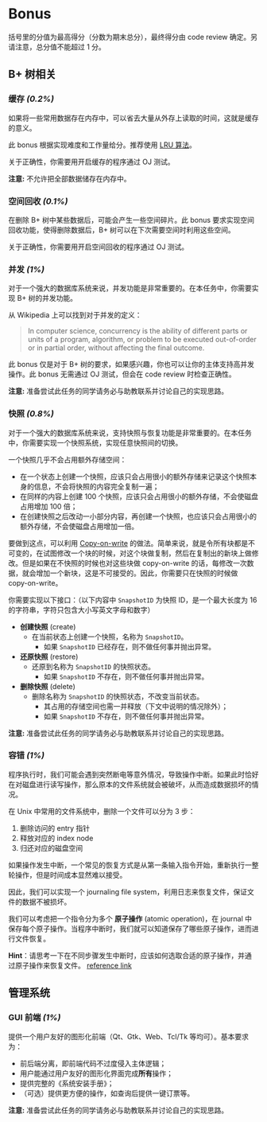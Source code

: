 # Bonus

括号里的分值为最高得分（分数为期末总分），最终得分由 code review 确定。另请注意，总分值不能超过 1 分。

## B+ 树相关

### 缓存 *(0.2%)*

如果将一些常用数据存在内存中，可以省去大量从外存上读取的时间，这就是缓存的意义。

此 bonus 根据实现难度和工作量给分。推荐使用 [LRU 算法](https://en.wikipedia.org/wiki/Cache_replacement_policies#Least_recently_used_(LRU))。

关于正确性，你需要用开启缓存的程序通过 OJ 测试。

**注意:** 不允许把全部数据储存在内存中。

### 空间回收 *(0.1%)*

在删除 B+ 树中某些数据后，可能会产生一些空间碎片。此 bonus 要求实现空间回收功能，使得删除数据后，B+ 树可以在下次需要空间时利用这些空间。

关于正确性，你需要用开启空间回收的程序通过 OJ 测试。

### 并发 *(1%)*

对于一个强大的数据库系统来说，并发功能是非常重要的。在本任务中，你需要实现 B+ 树的并发功能。

从 Wikipedia 上可以找到对于并发的定义：

> In computer science, concurrency is the ability of different parts or units of a program, algorithm, or problem to be executed out-of-order or in partial order, without affecting the final outcome.

此 bonus 仅是对于 B+ 树的要求，如果感兴趣，你也可以让你的主体支持高并发操作。此 bonus 无需通过 OJ 测试，但会在 code review 时检查正确性。

**注意:** 准备尝试此任务的同学请务必与助教联系并讨论自己的实现思路。

### 快照 *(0.8%)*

对于一个强大的数据库系统来说，支持快照与恢复功能是非常重要的。在本任务中，你需要实现一个快照系统，实现任意快照间的切换。

一个快照几乎不会占用额外存储空间：

- 在一个状态上创建一个快照，应该只会占用很小的额外存储来记录这个快照本身的信息，不会将快照的内容完全复制一遍；
- 在同样的内容上创建 100 个快照，应该只会占用很小的额外存储，不会使磁盘占用增加 100 倍；
- 在创建快照之后改动一小部分内容，再创建一个快照，也应该只会占用很小的额外存储，不会使磁盘占用增加一倍。

要做到这点，可以利用 [Copy-on-write](https://en.wikipedia.org/wiki/Copy-on-write) 的做法。简单来说，就是令所有块都是不可变的，在试图修改一个块的时候，对这个块做复制，然后在复制出的新块上做修改。但是如果在不快照的时候也对这些块做 copy-on-write 的话，每修改一次数据，就会增加一个新块，这是不可接受的。因此，你需要只在快照的时候做 copy-on-write。

你需要实现以下接口：（以下内容中 `SnapshotID` 为快照 ID，是一个最大长度为 16 的字符串，字符只包含大小写英文字母和数字）
- **创建快照** (create)
  - 在当前状态上创建一个快照，名称为 `SnapshotID`。
    - 如果 `SnapshotID` 已经存在，则不做任何事并抛出异常。
- **还原快照** (restore)
  - 还原到名称为 `SnapshotID` 的快照状态。
    - 如果 `SnapshotID` 不存在，则不做任何事并抛出异常。
- **删除快照** (delete)
  - 删除名称为 `SnapshotID` 的快照状态，不改变当前状态。
    - 其占用的存储空间也需一并释放（下文中说明的情况除外）；
    - 如果 `SnapshotID` 不存在，则不做任何事并抛出异常。

**注意:** 准备尝试此任务的同学请务必与助教联系并讨论自己的实现思路。

### 容错 *(1%)*

程序执行时，我们可能会遇到突然断电等意外情况，导致操作中断。如果此时恰好在对磁盘进行读写操作，那么原本的文件系统就会被破坏，从而造成数据损坏的情况。

在 Unix 中常用的文件系统中，删除一个文件可以分为 3 步：

1. 删除访问的 entry 指针
2. 释放对应的 index node
3. 归还对应的磁盘空间

如果操作发生中断，一个常见的恢复方式是从第一条输入指令开始，重新执行一整轮操作，但是时间成本显然难以接受。

因此，我们可以实现一个 journaling file system，利用日志来恢复文件，保证文件的数据不被损坏。

我们可以考虑把一个指令分为多个 **原子操作** (atomic operation)，在 journal 中保存每个原子操作。当程序中断时，我们就可以知道保存了哪些原子操作，进而进行文件恢复。

**Hint**：请思考一下在不同步骤发生中断时，应该如何选取合适的原子操作，并通过原子操作来恢复文件。 [reference link](https://en.wikipedia.org/wiki/Journaling_file_system)

## 管理系统

### GUI 前端 *(1%)*

提供一个用户友好的图形化前端（Qt、Gtk、Web、Tcl/Tk 等均可）。基本要求为：

- 前后端分离，即前端代码不过度侵入主体逻辑；
- 用户能通过用户友好的图形化界面完成**所有**操作；
- 提供完整的《系统安装手册》；
- （可选）提供更方便的操作，如查询后提供一键订票等。

**注意:** 准备尝试此任务的同学请务必与助教联系并讨论自己的实现思路。
